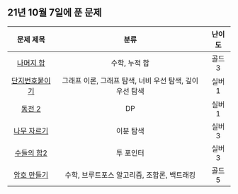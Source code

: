 ## 21년 10월 7일에 푼 문제


|문제 제목|분류|난이도|
|:---:|:---:|:---:|
|[나머지 합](https://www.acmicpc.net/problem/10986)|수학, 누적 합|골드 3|
|[단지번호붙이기](https://www.acmicpc.net/problem/2667)|그래프 이론, 그래프 탐색, 너비 우선 탐색, 깊이 우선 탐색|실버 1|
|[동전 2](https://www.acmicpc.net/problem/2294)|DP|실버 1|
|[나무 자르기](https://www.acmicpc.net/problem/2805)|이분 탐색|실버 3|
|[수들의 합2](https://www.acmicpc.net/problem/2003)|투 포인터|실버 3|
|[암호 만들기](https://www.acmicpc.net/problem/1759)|수학, 브루트포스 알고리즘, 조합론, 백트래킹|골드 5|

